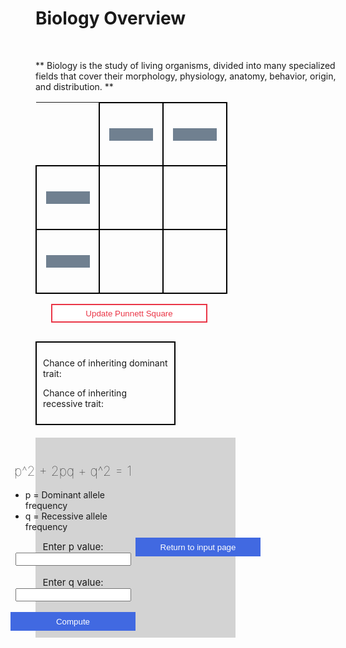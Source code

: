 # Biology Overview

<br>

** Biology is the study of living organisms, divided into many specialized fields that cover their morphology, physiology, anatomy, behavior, origin, and distribution. **
<head>
    <script src="https://ajax.googleapis.com/ajax/libs/jquery/3.6.1/jquery.min.js"></script>
</head>

<style>
    table {
        border-collapse: collapse;
    }

    td {
        padding: 50px;
        font-size: 20px;
        border: 2px solid black
    }

    .input-container {
        padding: 10px;
    }

    .punnett-input {
        height: 20px;
        width: 70px; 
        border: none;
        background-color: slategray;
        color: white;
        display: block;
        margin: auto;
    }

    .button-1 {
        height: 30px;
        width: 250px;
        border: 2px solid #EA3546;
        color: #EA3546;
        background-color: white;
        transition-duration: 0.4s;
        display: block;
        margin-top: 15px;
        margin-left: 25px;
        transition-duration: 0.4s;
    }

    .button-1:hover {
        color: white;
        background-color: #EA3546;
    }

    .punnett-results-container {
        border: 2px solid black;
        padding: 10px;
        width: 200px;
        margin-top: 30px;
    }

    #hardy-weinberg-form {
        height: 300px;
        width: 300px;
        padding: 10px;
        display: flex;
        justify-content: center;
        align-items: center;
        background-color: lightgray;
        margin-top: 20px;
    }

    .button-2 {
        height: 30px;
        width: 200px;
        background-color: royalblue;
        border: none;
        color: white;
        display: block;
        margin: auto;
        transition-duration: 0.4s;
    }

    .button-2:hover {
        background-color: dodgerblue;
    }
</style>

<body>
    <form id = "punnett-square-form">
        <table>
            <tr>
                <td style = "border: none;"></td>
                <td class = "input-container">
                    <input type = "text" class = "punnett-input" name = "square-input-1" required>
                </td>
                <td class = "input-container">
                    <input type = "text" class = "punnett-input" name = "square-input-2" required>
                </td>
            </tr>
            <tr>
                <td class = "input-container">
                    <input type = "text" class = "punnett-input" name = "square-input-3" required>
                </td>
                <td id = "square-1"></td>
                <td id = "square-2"></td>
            </tr>
            <tr>
                <td class = "input-container">
                    <input type = "text" class = "punnett-input" name = "square-input-4" required>
                </td>
                <td id = "square-3"></td>
                <td id = "square-4"></td>
            </tr>
        </table>
        <input type = "submit" class = "button-1" value = "Update Punnett Square">
    </form>
    <div class = "punnett-results-container">
        <p id = "dominant-percentage-display">Chance of inheriting dominant trait:</p>
        <p id = "recessive-percentage-display">Chance of inheriting recessive trait:</p>
    </div>
    <form id = "hardy-weinberg-form">
        <div id = "hardy-weinberg-inputs">
            <h2 style = "font-weight: lighter; text-align: center;">p^2 + 2pq + q^2 = 1</h3>
            <ul>
                <li>p = Dominant allele frequency</li>
                <li>q = Recessive allele frequency</li>
            </ul>
            <label for = "p-value" style = "display: block; text-align: center; font-size: 15px;">Enter p value:</label>
            <input type = "text" style = "display: block; margin: auto;" name = "p-value" required>
            <br>
            <label for = "q-value" style = "display: block; text-align: center; font-size: 15px;">Enter q value:</label>
            <input type = "text" style = "display: block; margin: auto;" name = "q-value" required>
            <br>
            <input type = "submit" class = "button-2" value = "Compute">
        </div>
        <div id = "hardy-weinberg-results"> 
            <h2 id = "equilibrium-status" style = "text-align: center;"></h2>
            <button id = "return-button" class = "button-2">Return to input page</button>
        </div>
    </form>
    <script>
        $("#punnett-square-form").on("submit", punnettUpdate);
        var square1 = document.getElementById("square-1");
        var square2 = document.getElementById("square-2");
        var square3 = document.getElementById("square-3");
        var square4 = document.getElementById("square-4");

        function punnettUpdate() {
            event.preventDefault();
            var formData = $("#punnett-square-form").serializeArray();
            var square1Combination = "";
            var square2Combination = "";
            var square3Combination = "";
            var square4Combination = "";
            var squareCombinations = [];
            if (formData[2].value.toLowerCase() == formData[2].value && formData[0].value.toUpperCase() == formData[0].value) {
                square1Combination += formData[0].value + formData[2].value;
            } else {
                square1Combination += formData[2].value + formData[0].value;
            }
            squareCombinations.push(square1Combination);
            if (formData[2].value.toLowerCase() == formData[2].value && formData[1].value.toUpperCase() == formData[1].value) {
                square2Combination += formData[1].value + formData[2].value;
            } else {
                square2Combination += formData[2].value + formData[1].value;
            }
            squareCombinations.push(square2Combination);
            if (formData[3].value.toLowerCase() == formData[3].value && formData[0].value.toUpperCase() == formData[0].value) {
                square3Combination += formData[0].value + formData[3].value;
            } else {
                square3Combination += formData[3].value + formData[0].value;
            }
            squareCombinations.push(square3Combination);
            if (formData[3].value.toLowerCase() == formData[3].value && formData[1].value.toUpperCase() == formData[1].value) {
                square4Combination += formData[1].value + formData[3].value;
            } else {
                square4Combination += formData[3].value + formData[1].value;
            }
            squareCombinations.push(square4Combination);
            
            square1.innerHTML = square1Combination;
            square2.innerHTML = square2Combination;
            square3.innerHTML = square3Combination;
            square4.innerHTML = square4Combination;

            var dominantCount = 0;
            
            for (var key in squareCombinations) {
                for (var j = 0; j < squareCombinations[key].length; j++) {
                    if (squareCombinations[key].substring(j, j + 1).toUpperCase() == squareCombinations[key].substring(j, j + 1)) {
                        dominantCount++;
                        break;
                    }
                }
            }

            var dominantPercentage = (dominantCount / 4) * 100;
            var recessivePercentage = 100 - dominantPercentage;
            var dominantPercentageDisplay = document.getElementById("dominant-percentage-display");
            var recessivePercentageDisplay = document.getElementById("recessive-percentage-display");
            dominantPercentageDisplay.innerHTML = "Chance of inheriting dominant trait: " + dominantPercentage + "%";
            recessivePercentageDisplay.innerHTML = "Chance of inheriting recessive trait: " + recessivePercentage + "%"; 
            document.getElementById("punnett-square-form").reset();
        }
        var hardyWeinbergInputs = document.getElementById("hardy-weinberg-inputs");
        hardyWeinbergInputs.style.display = "block";
        var hardyWeinbergResults = document.getElementById("hardy-weinberg-results");
        hardyWeinbergResults.style.display = "none";
        var equilibriumStatus = document.getElementById("equilibrium-status");
        var returnButton = document.getElementById("return-button");
        returnButton.addEventListener("click", returnHardyWeinberg);
        function returnHardyWeinberg() {
            hardyWeinbergResults.style.display = "none";
            hardyWeinbergInputs.style.display = "block";
        }
        $("#hardy-weinberg-form").on("submit", hardyWeinberg);
        function hardyWeinberg() {
            event.preventDefault();
            var hardyWeinbergFormData = $("#hardy-weinberg-form").serializeArray();
            var pValue = parseFloat(hardyWeinbergFormData[0].value);
            var qValue = parseFloat(hardyWeinbergFormData[1].value);
            var hardyWeinbergSum = (pValue ** 2) + (2 * pValue * qValue) + (qValue ** 2);
            
            document.getElementById("hardy-weinberg-form").reset();
            hardyWeinbergInputs.style.display = "none";
            hardyWeinbergResults.style.display = "block";
            
            if (hardyWeinbergSum == 1) {
                equilibriumStatus.innerHTML = "The population is at equilibrium";
            } else {
                equilibriumStatus.innerHTML = "The population is not at equilibrium";
            }
        }
    </script>
</body>


